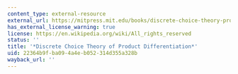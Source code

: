 ```yaml
---
content_type: external-resource
external_url: https://mitpress.mit.edu/books/discrete-choice-theory-product-differentiation
has_external_license_warning: true
license: https://en.wikipedia.org/wiki/All_rights_reserved
status: ''
title: '*Discrete Choice Theory of Product Differentiation*'
uid: 22364b9f-ba09-4a4e-b052-314d355a328b
wayback_url: ''
---
```

